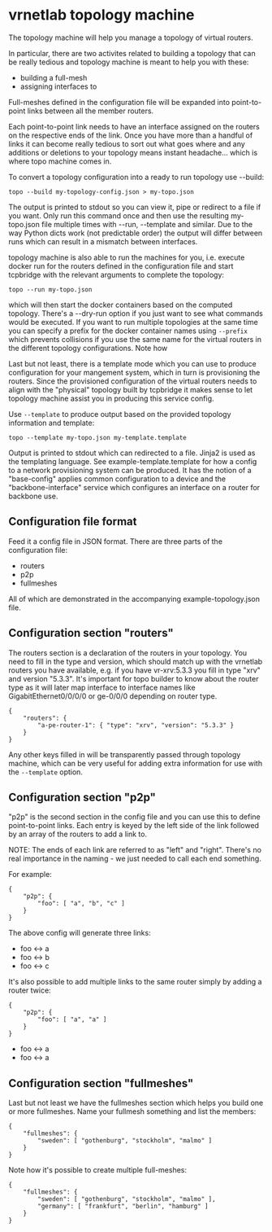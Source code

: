 vrnetlab topology machine
=========================
The topology machine will help you manage a topology of virtual routers.

In particular, there are two activites related to building a topology that can
be really tedious and topology machine is meant to help you with these:

 * building a full-mesh
 * assigning interfaces to 

Full-meshes defined in the configuration file will be expanded into
point-to-point links between all the member routers.

Each point-to-point link needs to have an interface assigned on the routers on
the respective ends of the link. Once you have more than a handful of links it
can become really tedious to sort out what goes where and any additions or
deletions to your topology means instant headache... which is where topo
machine comes in.

To convert a topology configuration into a ready to run topology use --build:
```
topo --build my-topology-config.json > my-topo.json
```
The output is printed to stdout so you can view it, pipe or redirect to a file
if you want. Only run this command once and then use the resulting my-topo.json
file multiple times with --run, --template and similar. Due to the way Python
dicts work (not predictable order) the output will differ between runs which
can result in a mismatch between interfaces.

topology machine is also able to run the machines for you, i.e. execute docker
run for the routers defined in the configuration file and start tcpbridge with
the relevant arguments to complete the topology:
```
topo --run my-topo.json
```
which will then start the docker containers based on the computed topology.
There's a --dry-run option if you just want to see what commands would be
executed. If you want to run multiple topologies at the same time you can
specify a prefix for the docker container names using `--prefix` which prevents
collisions if you use the same name for the virtual routers in the different
topology configurations. Note how 

Last but not least, there is a template mode which you can use to produce
configuration for your mangement system, which in turn is provisioning the
routers. Since the provisioned configuration of the virtual routers needs to
align with the "physical" topology built by tcpbridge it makes sense to let
topology machine assist you in producing this service config.

Use `--template` to produce output based on the provided topology information
and template:
```
topo --template my-topo.json my-template.template
```
Output is printed to stdout which can redirected to a file. Jinja2 is used as
the templating language. See example-template.template for how a config to a
network provisioning system can be produced. It has the notion of a
"base-config" applies common configuration to a device and the
"backbone-interface" service which configures an interface on a router for
backbone use.


Configuration file format
-------------------------
Feed it a config file in JSON format. There are three parts of the
configuration file:

 * routers
 * p2p
 * fullmeshes

All of which are demonstrated in the accompanying example-topology.json file.

Configuration section "routers"
-------------------------------
The routers section is a declaration of the routers in your topology. You need
to fill in the type and version, which should match up with the vrnetlab
routers you have available, e.g. if you have vr-xrv:5.3.3 you fill in type
"xrv" and version "5.3.3". It's important for topo builder to know about the
router type as it will later map interface to interface names like
GigabitEthernet0/0/0/0 or ge-0/0/0 depending on router type.

```
{
	"routers": {
		"a-pe-router-1": { "type": "xrv", "version": "5.3.3" }
	}
}
```

Any other keys filled in will be transparently passed through topology machine,
which can be very useful for adding extra information for use with the
`--template` option.

Configuration section "p2p"
---------------------------
"p2p" is the second section in the config file and you can use this to define
point-to-point links. Each entry is keyed by the left side of the link followed
by an array of the routers to add a link to.

NOTE: The ends of each link are referred to as "left" and "right". There's no
real importance in the naming - we just needed to call each end something.

For example:

```
{
	"p2p": {
		"foo": [ "a", "b", "c" ]
	}
}
```

The above config will generate three links:

 * foo <-> a
 * foo <-> b
 * foo <-> c

It's also possible to add multiple links to the same router simply by adding a
router twice:

```
{
	"p2p": {
		"foo": [ "a", "a" ]
	}
}
```

 * foo <-> a
 * foo <-> a

Configuration section "fullmeshes"
----------------------------------
Last but not least we have the fullmeshes section which helps you build one or
more fullmeshes. Name your fullmesh something and list the members:

```
{
	"fullmeshes": {
		"sweden": [ "gothenburg", "stockholm", "malmo" ]
	}
}
```
Note how it's possible to create multiple full-meshes:
```
{
	"fullmeshes": {
		"sweden": [ "gothenburg", "stockholm", "malmo" ],
		"germany": [ "frankfurt", "berlin", "hamburg" ]
	}
}
```
